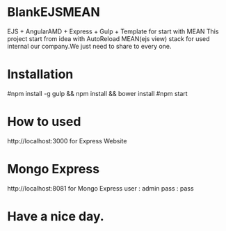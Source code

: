 # BlankEJSMEAN
EJS + AngularAMD + Express + Gulp + Template for start with MEAN
This project start from idea with AutoReload MEAN(ejs view) stack for used internal our company.We just need to share to every one.

# Installation
#npm install -g gulp && npm install && bower install
#npm start

# How to used
http://localhost:3000 for Express Website

# Mongo Express
http://localhost:8081 for Mongo Express 
user : admin
pass : pass


# Have a nice day.
